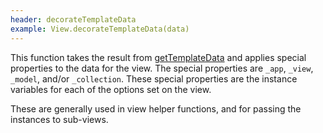 ```yaml
---
header: decorateTemplateData
example: View.decorateTemplateData(data)
---
```


This function takes the result from [getTemplateData](#getTemplateData) and applies special properties to the data for the view.  The special properties are `_app`, `_view`, `_model`, and/or `_collection`.  These special properties are the instance variables for each of the options set on the view.

These are generally used in view helper functions, and for passing the instances to sub-views.
